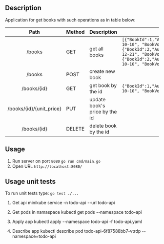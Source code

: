## Description

Application for get books with such operations as in table below:


|             Path            | Method | Description                           | Body example                                                                                                                                                                                                                     |
|:---------------------------:|--------|---------------------------------------|----------------------------------------------------------------------------------------------------------------------------------------------------------------------------------------------------------------------------------|
| /books                   | GET    | get all books                      | ```[{"BookId":1,"AuthorId":2,"PublisherId":1,"NameOfBook":"Belka","YearOfPublication":"2020-10-10", "BookVolume":20, "Number":1},{"BookId":2,"AuthorId":1,"PublisherId":4,"NameOfBook":"Strelka","YearOfPublication":"2021-12-21", "BookVolume":220, "Number":11},{"BookId":2,"AuthorId":3,"PublisherId":4,"NameOfBook":"Space","YearOfPublication":"2010-10-10", "BookVolume":202, "Number":11}]``` |
| /books                   | POST   | create new book                    |                                                                                                                                                                                                                                  |
| /books/{id}              | GET    | get book by the id                 | ```{"BookId":1,"AuthorId":2,"PublisherId":1,"NameOfBook":"Belka","YearOfPublication":"2020-10-10", "BookVolume":20, "Number":1}```                                                                                                                                  |
| /books/{id}/{unit_price} | PUT    | update book's price by the id |                                                                                                                                                                                                                                  |
| /books/{id}              | DELETE | delete book by the id              |                                                                                                                                                                                                                                  |

## Usage 
1. Run server on port `8080`
	`go run cmd/main.go`
2.  Open URL
`http://localhost:8080/`

## Usage unit tests
To run unit tests type:
`go test ./...`


1. Get api
minikube service -n todo-api --url todo-api

2. Get pods in namaspace
kubectl get pods --namespace todo-api

3. Apply app
kubectl apply --namespace todo-api -f todo-api.yaml

4. Describe app
kubectl describe pod todo-api-6f87588bb7-vtrdp --namespace=todo-api
